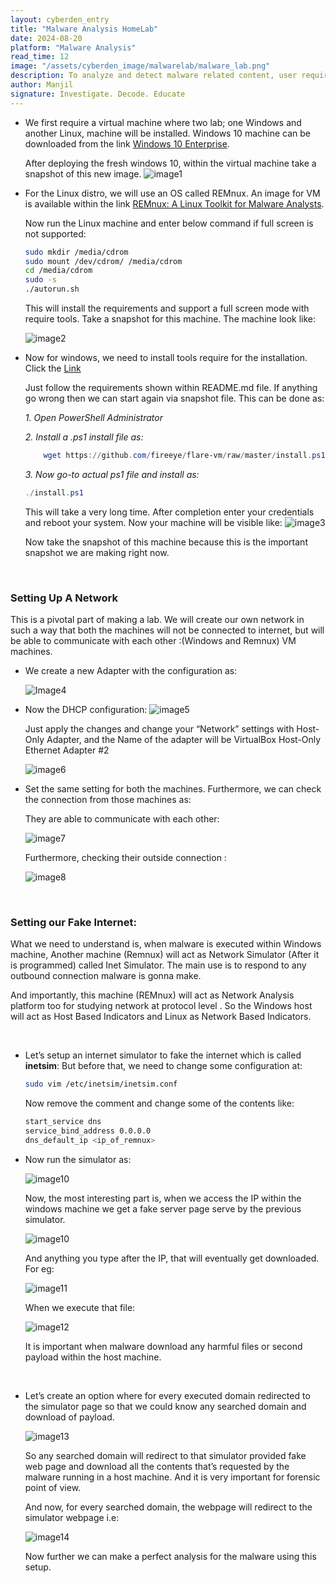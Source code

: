 ```yaml
---
layout: cyberden_entry
title: "Malware Analysis HomeLab"
date: 2024-08-20
platform: "Malware Analysis"
read_time: 12
image: "/assets/cyberden_image/malwarelab/malware_lab.png"
description: To analyze and detect malware related content, user require a safe and secure platform. We can achieve it by properly following the below mentioned details. 
author: Manjil
signature: Investigate. Decode. Educate
---
```




- We first require a virtual machine where two lab; one Windows and another Linux, machine will be installed. Windows 10 machine can be downloaded from the link <a href="https://www.microsoft.com/en-us/evalcenter/download-windows-10-enterprise"> Windows 10 Enterprise</a>.

    After deploying the fresh windows 10, within the virtual machine take a snapshot of this new image.
    <img class="zoomable" src="/assets/cyberden_image/malwarelab/image1.png" alt="image1">

- For the Linux distro, we will use an OS called REMnux. An image for VM is available within the link <a href="https://remnux.org/">REMnux: A Linux Toolkit for Malware Analysts</a>.

    Now run the Linux machine and enter below command if full screen is not supported:
    ```bash
    sudo mkdir /media/cdrom
    sudo mount /dev/cdrom/ /media/cdrom
    cd /media/cdrom
    sudo -s 
    ./autorun.sh
    ```
    This will install the requirements and support a full screen mode with require tools.  Take a snapshot for this machine. The machine look like:

    <img class="zoomable" src="/assets/cyberden_image/malwarelab/image2.png" alt="image2">

- Now for windows, we need to install tools require for the installation. 
    Click the <a href="https://github.com/blackend/flare-vm">Link</a>
    
    Just follow the requirements shown within README.md file. If anything go wrong then we can start again via snapshot file. This can be done as:

    *1. Open PowerShell Administrator*

    *2. Install a .ps1 install file as:*
    ```powershell
        wget https://github.com/fireeye/flare-vm/raw/master/install.ps1 -UseBasicParsing -Outfile C:\Users\<username>\Desktop\install.ps1
    ```
    *3. Now go-to actual ps1 file and install as:*
    ```powershell
    ./install.ps1
    ```

    This will take a very long time. After completion enter your credentials and reboot your system. Now your machine will be visible like:
    <img class="zoomable" src="/assets/cyberden_image/malwarelab/image3.png" alt="image3">

    Now take the snapshot of this machine because this is the important snapshot we are making right now.

<br>

### Setting Up A Network

This is a pivotal part of making a lab. We will create our own network in such a way that both the machines will not be connected to internet, but will be able to communicate with each other :(Windows and Remnux) VM machines.

- We create a new Adapter with the configuration as:

    <img class="zoomable" src="/assets/cyberden_image/malwarelab/image4.png" alt= "Image4">

- Now the DHCP configuration:
    <img class="zoomable" src="/assets/cyberden_image/malwarelab/image5.png" alt="image5">

    Just apply the changes and change your “Network” settings with Host-Only Adapter, and the Name of the adapter will be VirtualBox Host-Only Ethernet Adapter #2 

    <img class="zoomable" src="/assets/cyberden_image/malwarelab/image6.png" alt="image6">

- Set the same setting for both the machines. Furthermore, we can check the connection from those machines as:

    They are able to communicate with each other:

    <img class="zoomable" src="/assets/cyberden_image/malwarelab/image7.png" alt="image7">

    Furthermore, checking their outside connection :

    <img class="zoomable" src="/assets/cyberden_image/malwarelab/image8.png" alt="image8">


<br>

### Setting our Fake Internet:

What we need to understand is, when malware is executed within Windows machine,  Another machine (Remnux) will act as Network Simulator (After it is programmed) called Inet Simulator. The main use is to respond to any outbound connection malware is gonna make. 

And importantly, this machine (REMnux) will act as Network Analysis platform too for studying network at protocol level . So the Windows host will act as Host Based Indicators and Linux as Network Based Indicators.

<br>

- Let’s setup an internet simulator to fake the internet which is called **inetsim**:
But before that, we need to change some configuration at:

    ```bash
    sudo vim /etc/inetsim/inetsim.conf
    ```

    Now remove the comment and change some of the contents like:
    ```bash
    start_service dns
    service_bind_address 0.0.0.0
    dns_default_ip <ip_of_remnux>
    ```

- Now run the simulator as:

    <img class="zoomable" src="/assets/cyberden_image/malwarelab/image9.png" alt="image10">

    Now, the  most interesting part is, when we access the IP within the windows machine we get a fake server page serve by the previous simulator.

    
    <img class="zoomable" src="/assets/cyberden_image/malwarelab/image10.png" alt="image10">

    And anything you type after the IP, that will eventually get downloaded. For eg:
    
    <img class="zoomable" src="/assets/cyberden_image/malwarelab/image11.png" alt="image11">

    When we execute that file:

    <img class="zoomable" src="/assets/cyberden_image/malwarelab/image12.png" alt="image12">

    It is important when malware download any harmful files or second payload within the  host machine.

<br>    


- Let’s create an option where for every executed domain redirected to the simulator page so that we could know any searched domain and download of payload.

    <img class="zoomable" src="/assets/cyberden_image/malwarelab/image13.png" alt="image13">

    So any searched domain will redirect to that simulator provided fake web page and download all the contents that’s requested by the malware running in a host machine. And it is very important for forensic point of view.

    And now, for every searched domain, the webpage will redirect to the simulator webpage i.e:


    <img class="zoomable" src="/assets/cyberden_image/malwarelab/image14.png" alt="image14">

    Now further we can make a perfect analysis for the malware using this setup.


 <script>
        const images = document.querySelectorAll('.zoomable'); // Select all images with the class 'zoomable'

        images.forEach(image => {
            image.addEventListener('click', function() {
                image.classList.toggle('zoomed'); // Toggle zoom class on click
            });
        });
    </script>